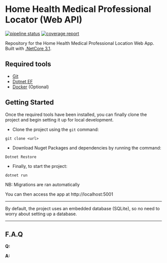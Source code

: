# Home Health Medical Professional Locator (Web API)

[![pipeline status](https://gitlab.com/troyanderson.d/home-health-medical-professional-locator/badges/master/pipeline.svg)](https://gitlab.com/troyanderson.d/home-health-medical-professional-locator)
[![coverage report](https://gitlab.com/troyanderson.d/home-health-medical-professional-locator/badges/master/coverage.svg)](https://gitlab.com/troyanderson.d/home-health-medical-professional-locator/commits/master)

Repository for the Home Health Medical Professional Location Web App.
Built with [.NetCore 3.1](https://docs.microsoft.com/en-us/aspnet/core/introduction-to-aspnet-core?view=aspnetcore-3.1).


## Required tools

- [Git](https://git-scm.com/downloads)
- [Dotnet EF](https://docs.microsoft.com/en-us/ef/core/miscellaneous/cli/dotnet)
- [Docker](https://www.docker.com/) (Optional)

## Getting Started

Once the required tools have been installed, you can finally clone the project and begin setting it up for local development.

- Clone the project using the `git` command:

```shell
git clone <url>
```

- Download Nuget Packages and dependencies by running the command:

```shell
Dotnet Restore
```

- Finally, to start the project:

```php
dotnet run
```

NB: Migrations are ran automatically

You can then access the app at http://localhost:5001

---

By default, the project uses an embedded database (SQLite), so no need to worry about setting up a database.

---

## F.A.Q

**Q:** 

**A:** 

